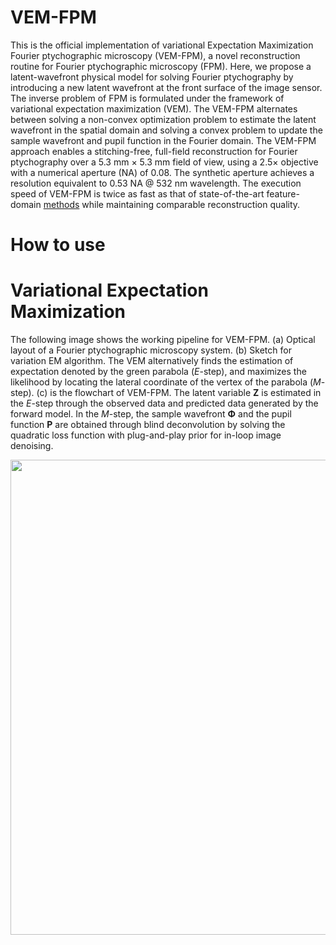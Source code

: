 # VEM-FPM

This is the official implementation of variational Expectation Maximization Fourier ptychographic microscopy (VEM-FPM), a novel reconstruction routine for Fourier ptychographic microscopy (FPM). Here, we propose a latent-wavefront physical model for solving Fourier ptychography by introducing a new latent wavefront at the front surface of the image sensor. The inverse problem of FPM is formulated under the framework of variational expectation maximization (VEM). The VEM-FPM alternates between solving a non-convex optimization problem to estimate the latent wavefront in the spatial domain and solving a convex problem to update the sample wavefront and pupil function in the Fourier domain. The VEM-FPM approach enables a stitching-free, full-field reconstruction for Fourier ptychography over a 5.3 mm × 5.3 mm field of view, using a $2.5\times$ objective with a numerical aperture (NA) of 0.08. The synthetic aperture achieves a resolution equivalent to 0.53 NA @ 532 nm wavelength. The execution speed of VEM-FPM is twice as fast as that of state-of-the-art feature-domain [methods](https://opg.optica.org/optica/fulltext.cfm?uri=optica-11-5-634&id=549881) while maintaining comparable reconstruction quality.

# How to use

# Variational Expectation Maximization
The following image shows the working pipeline for VEM-FPM. (a) Optical layout of a Fourier ptychographic microscopy system. (b) Sketch for variation EM algorithm. The VEM alternatively finds the estimation of expectation denoted by the green parabola ($E$-step), and maximizes the likelihood by locating the lateral coordinate of the vertex of the parabola ($M$-step). (c) is the flowchart of VEM-FPM. The latent variable $\mathbf{Z}$ is estimated in the $E$-step through the observed data and predicted data generated by the forward model. In the $M$-step, the sample wavefront $\mathbf{\Phi}$ and the pupil function $\mathbf{P}$ are obtained through blind deconvolution by solving the quadratic loss function with plug-and-play prior for in-loop image denoising. 
<div align="center">
<img src="resources/layout.png" width = "760" alt="" align=center />
</div><br>
